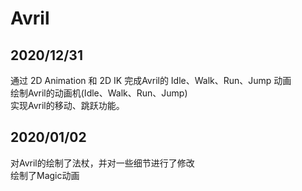 # Avril

## 2020/12/31
通过 2D Animation 和 2D IK 完成Avril的 Idle、Walk、Run、Jump 动画</br>
绘制Avril的动画机(Idle、Walk、Run、Jump)</br>
实现Avril的移动、跳跃功能。

## 2020/01/02
对Avril的绘制了法杖，并对一些细节进行了修改</br>
绘制了Magic动画</br>